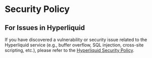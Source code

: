 # Security Policy

## For Issues in Hyperliquid

If you have discovered a vulnerability or security issue related to the Hyperliquid service (e.g., buffer overflow, SQL injection, cross-site scripting, etc.), please refer to the [Hyperliquid Security Policy](https://github.com/hyperliquid-dex/hyperliquid-python-sdk/blob/master/SECURITY.md).
